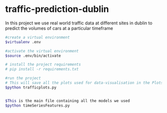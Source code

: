 # traffic-prediction-dublin

In this project we use real world traffic data at different sites in dublin to predict the volumes of cars at a particular timeframe
```bash
#create a virtual environment
$virtualenv .env

#activate the virtual environment
$source .env/bin/activate

# install the project requirements
# pip install -r requirements.txt

#run the project
# This will save all the plots used for data-visualisation in the Plots folder
$python trafficplots.py


$This is the main file containing all the models we used
$python timeSeriesFeatures.py
```

